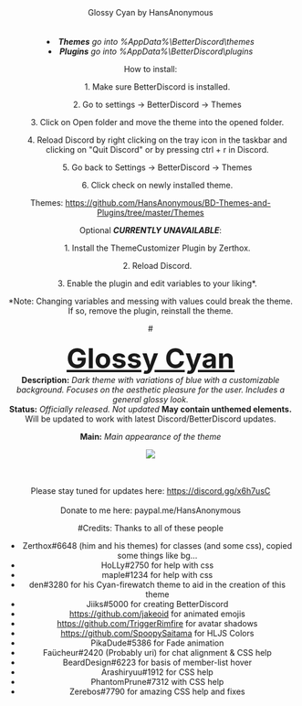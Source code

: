 <DIV ALIGN=CENTER>Glossy Cyan by HansAnonymous</div><br><div align=CENTER><br>

<li><i><b>Themes</b> go into %AppData%\BetterDiscord\themes</i>
<li><i><b>Plugins</b> go into %AppData%\BetterDiscord\plugins</i>

How to install:
<ol>1. Make sure BetterDiscord is installed.</ol>
<ol>2. Go to settings -> BetterDiscord -> Themes</ol>
<ol>3. Click on Open folder and move the theme into the opened folder.</ol>
<ol>4. Reload Discord by right clicking on the tray icon in the taskbar and clicking on "Quit Discord" or by pressing ctrl + r in Discord.</ol>
<ol>5. Go back to Settings -> BetterDiscord -> Themes</ol>
<ol>6. Click check on newly installed theme.</ol>

Themes: https://github.com/HansAnonymous/BD-Themes-and-Plugins/tree/master/Themes

Optional <b>*CURRENTLY UNAVAILABLE*</b>:
<ol>1. Install the ThemeCustomizer Plugin by Zerthox.</ol>
<ol>2. Reload Discord.</ol>
<ol>3. Enable the plugin and edit variables to your liking*.</ol>
*Note: Changing variables and messing with values could break the theme. If so, remove the plugin, reinstall the theme.

#<font size="25"><b><DIV ALIGN=CENTER><a href="https://github.com/HansAnonymous/BD-Themes-and-Plugins/blob/master/Themes/GlossyCyan.H.theme.css">Glossy Cyan</a></div></b></font>
<b>Description:</b><i> Dark theme with variations of blue with a customizable background. Focuses on the aesthetic pleasure for the user.  Includes a general glossy look.</i><br>
<b>Status:</b> <i>Officially released. Not updated</i> <b>May contain unthemed elements.</b> Will be updated to work with latest Discord/BetterDiscord updates.<br>

<b>Main:</b><i> Main appearance of the theme</i><br>
<DIV ALIGN=CENTER><img href="https://github.com/HansAnonymous/BD-Themes-and-Plugins/blob/master/Themes/GlossyCyan.H.theme.css" src="https://i.imgur.com/5axo305.png"></img></div><br>

<br>Please stay tuned for updates here: https://discord.gg/x6h7usC<br>
<br>Donate to me here: paypal.me/HansAnonymous<br>

#Credits:
Thanks to all of these people 
- Zerthox#6648 (him and his themes) for classes (and some css), copied some things like bg...
- HoLLy#2750 for help with css
- maple#1234 for help with css
- den#3280 for his Cyan-firewatch theme to aid in the creation of this theme
- Jiiks#5000 for creating BetterDiscord
- https://github.com/jakeoid for animated emojis
- https://github.com/TriggerRimfire for avatar shadows
- https://github.com/SpoopySaitama for HLJS Colors
- PikaDude#5386 for Fade animation
- Faücheur#2420 (Probably uri) for chat alignment & CSS help
- BeardDesign#6223 for basis of member-list hover
- Arashiryuu#1912 for CSS help
- PhantomPrune#7312 with CSS help
- Zerebos#7790 for amazing CSS help and fixes
